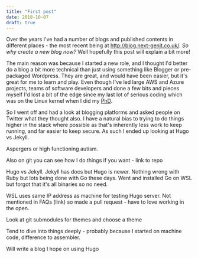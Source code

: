 ```yaml
---
title: "First post"
date: 2018-10-07
draft: true
---
```


Over the years I've had a number of blogs and published contents in different places - the most recent being at <http://blog.next-genit.co.uk/>. *So why create a new blog now?* Well hopefully this post will explain a bit more!

The main reason was because I started a new role, and I thought I'd better do a blog a bit more technical than just using something like Blogger or pre-packaged Wordpress. They are great, and would have been easier, but it's great for me to learn and play. Even though I've led large AWS and Azure projects, teams of software developers and done a few bits and pieces myself I'd lost a bit of the edge since my last lot of serious coding which was on the Linux kernel when I did my [PhD](https://researchcommons.waikato.ac.nz/handle/10289/8320).

So I went off and had a look at blogging platforms and asked people on Twitter what they thought also. I have a natural bias to trying to do things higher in the stack where possible as that's inherently less work to keep running, and far easier to keep secure. As such I ended up looking at Hugo vs Jekyll.

Aspergers or high functioning autism.

Also on git you can see how I do things if you want - link to repo

Hugo vs Jekyll. Jekyll has docs but Hugo is newer. Nothing wrong with Ruby but lots being done with Go these days. Went and installed Go on WSL but forgot that it's all binaries so no need.

WSL uses same IP address as machine for testing Hugo server. Not mentioned in FAQs (link) so made a pull request - have to love working in the open.

Look at git submodules for themes and choose a theme

Tend to dive into things deeply - probably because I started on machine code, difference to assembler.

Will write a blog I hope on using Hugo
